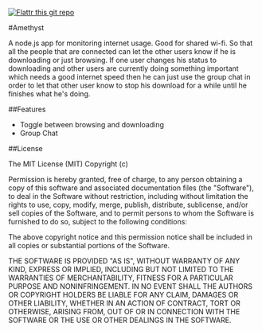 [![Flattr this git repo](http://api.flattr.com/button/flattr-badge-large.png)](https://flattr.com/submit/auto?user_id=wernancheta&url=https://github.com/anchetaWern/amethyst&title=amethyst&language=nodejs&tags=github&category=software)

#Amethyst

A node.js app for monitoring internet usage. Good for shared wi-fi. So that all the people that are connected can let the other users know if he is downloading or just browsing. If one user changes his status to downloading and other users are currently doing something important which needs a good internet speed then he can just use the group chat in order to let that other user know to stop his download for a while until he finishes what he's doing. 


##Features

- Toggle between browsing and downloading 
- Group Chat


##License

The MIT License (MIT) Copyright (c)

Permission is hereby granted, free of charge, to any person obtaining a copy of this software and associated documentation files (the "Software"), to deal in the Software without restriction, including without limitation the rights to use, copy, modify, merge, publish, distribute, sublicense, and/or sell copies of the Software, and to permit persons to whom the Software is furnished to do so, subject to the following conditions:

The above copyright notice and this permission notice shall be included in all copies or substantial portions of the Software.

THE SOFTWARE IS PROVIDED "AS IS", WITHOUT WARRANTY OF ANY KIND, EXPRESS OR IMPLIED, INCLUDING BUT NOT LIMITED TO THE WARRANTIES OF MERCHANTABILITY, FITNESS FOR A PARTICULAR PURPOSE AND NONINFRINGEMENT. IN NO EVENT SHALL THE AUTHORS OR COPYRIGHT HOLDERS BE LIABLE FOR ANY CLAIM, DAMAGES OR OTHER LIABILITY, WHETHER IN AN ACTION OF CONTRACT, TORT OR OTHERWISE, ARISING FROM, OUT OF OR IN CONNECTION WITH THE SOFTWARE OR THE USE OR OTHER DEALINGS IN THE SOFTWARE.

